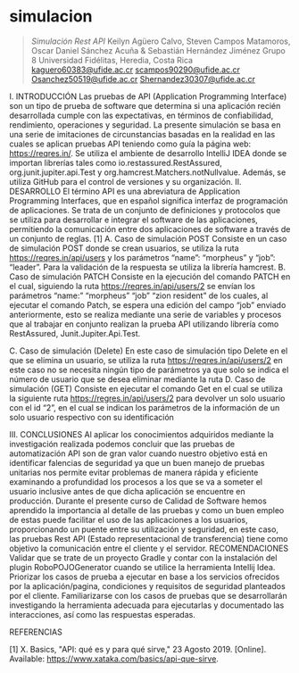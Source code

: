 # simulacion

>*Simulación Rest API*
Keilyn Agüero Calvo, Steven Campos Matamoros, Oscar Daniel Sánchez Acuña & Sebastián Hernández Jiménez
Grupo 8
Universidad Fidélitas, Heredia, Costa Rica
kaguero60383@ufide.ac.cr scampos90290@ufide.ac.cr 
Osanchez50519@ufide.ac.cr 
Shernandez30307@ufide.ac.cr


 
I.	INTRODUCCIÓN
Las pruebas de API (Application Programming Interface) son un tipo de prueba de software que determina si una aplicación recién desarrollada cumple con las expectativas, en términos de confiabilidad, rendimiento, operaciones y seguridad. La presente simulación se basa en una serie de imitaciones de circunstancias basadas en la realidad en las cuales se aplican pruebas API teniendo como guía la página web: https://reqres.in/. Se utiliza el ambiente de desarrollo IntelliJ IDEA donde se importan librerías tales como io.restassured.RestAssured, org.junit.jupiter.api.Test y org.hamcrest.Matchers.notNullvalue. Además, se utiliza GitHub para el control de versiones y su organización.
II.	DESARROLLO
El término API es una abreviatura de Application Programming Interfaces, que en español significa interfaz de programación de aplicaciones. Se trata de un conjunto de definiciones y protocolos que se utiliza para desarrollar e integrar el software de las aplicaciones, permitiendo la comunicación entre dos aplicaciones de software a través de un conjunto de reglas. [1]
A.	Caso de simulación POST
Consiste en un caso de simulación POST donde se crean usuarios, se utiliza la ruta https://reqres.in/api/users y los parámetros “name”: “morpheus” y “job”: “leader”. Para la validación de la respuesta se utiliza la librería hamcrest.
B.	Caso de simulación PATCH
 Consiste en la ejecución del comando PATCH en el cual, siguiendo la ruta https://reqres.in/api/users/2 se envían los 		parámetros “name:” “morpheus” “job” “zion resident” de los cuales, al ejecutar el comando Patch, se espera una edición 	          del campo “job” enviado anteriormente, esto se realiza mediante una serie de variables y procesos que al trabajar en conjunto realizan la prueba API utilizando librería como RestAssured, Junit.Jupiter.Api.Test.

C.	Caso de simulación (Delete)
En este caso de simulación tipo Delete en el que se elimina un usuario, se utiliza la ruta  https://reqres.in/api/users/2  en este caso no se necesita ningún tipo de parámetros ya que solo se indica el número de usuario que se desea eliminar mediante la ruta 
D.	Caso de simulación (GET)
Consiste en ejecutar el comando Get en el cual se utiliza la siguiente ruta https://regres.in/api/users/2 para devolver un solo usuario con el id “2”, en el cual se indican los parámetros de la información de un solo usuario respectivo con su identificación 

 

III.	CONCLUSIONES
Al aplicar los conocimientos adquiridos mediante la investigación realizada podemos concluir que las pruebas de automatización API son de gran valor cuando nuestro objetivo está en identificar falencias de seguridad ya que un buen manejo de pruebas unitarias nos permite evitar problemas de manera rápida y eficiente examinando a profundidad los procesos a los que se va a someter el usuario inclusive antes de que dicha aplicación se encuentre en producción. Durante el presente curso de Calidad de Software hemos aprendido la importancia al detalle de las pruebas y como un buen empleo de estas puede facilitar el uso de las aplicaciones a los usuarios, proporcionando un puente entre su utilización y seguridad, en este caso, las pruebas Rest API (Estado representacional de transferencia) tiene como objetivo la comunicación entre el cliente y el servidor.
RECOMENDACIONES
Validar que se trate de un proyecto Gradle y contar con la instalación del plugin RoboPOJOGenerator cuando se utilice la         herramienta Intellij Idea. 
Priorizar los casos de prueba a ejecutar en base a los servicios ofrecidos por la aplicación/pagina, condiciones y requisitos de seguridad planteados por el cliente. 
Familiarizarse con los casos de pruebas que se desarrollarán investigando la herramienta adecuada para ejecutarlas y documentado las interacciones, así como las respuestas esperadas. 

REFERENCIAS

[1] 	X. Basics, "API: qué es y para qué sirve," 23 Agosto 2019. [Online]. Available: https://www.xataka.com/basics/api-que-sirve.


